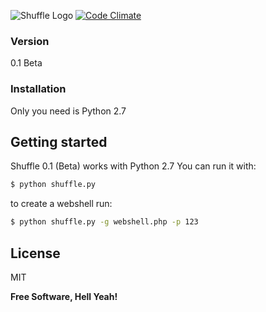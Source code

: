 ![Shuffle Logo](https://raw.githubusercontent.com/matiasmenares/shuffle/master/extra/logo.png)
[![Code Climate](https://codeclimate.com/github/matiasmenares/Shuffle/badges/gpa.svg)](https://codeclimate.com/github/matiasmenares/Shuffle)
### Version
0.1 Beta
### Installation

Only you need is Python 2.7

## Getting started
Shuffle 0.1 (Beta) works with Python 2.7 You can run it with:

```sh
$ python shuffle.py
```
to create a webshell run:
```sh
$ python shuffle.py -g webshell.php -p 123
```

License
----

MIT

**Free Software, Hell Yeah!**
